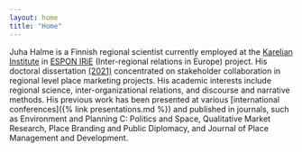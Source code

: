 ```yaml
---
layout: home
title: "Home"
---
```


Juha Halme is a Finnish regional scientist currently employed at the [Karelian Institute](https://www.uef.fi/en/unit/karelian-institute) in [ESPON IRiE](https://www.espon.eu/programme/projects/espon-2020/applied-research/interregional-relations-europe) (Inter-regional relations in Europe) project. His doctoral dissertation [(2021)](https://erepo.uef.fi/handle/123456789/23804) concentrated on stakeholder collaboration in regional level place marketing projects. His academic interests include regional science, inter-organizational relations, and discourse and narrative methods. His previous work has been presented at various [international conferences]({% link presentations.md %}) and published in journals, such as Environment and Planning C: Politics and Space, Qualitative Market Research, Place Branding and Public Diplomacy, and Journal of Place Management and Development.

